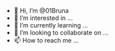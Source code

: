 - 👋 Hi, I’m @01Bruna
- 👀 I’m interested in ...
- 🌱 I’m currently learning ...
- 💞️ I’m looking to collaborate on ...
- 📫 How to reach me ...

<!---
01Bruna/01Bruna is a ✨ special ✨ repository because its `README.md` (this file) appears on your GitHub profile.
You can click the Preview link to take a look at your changes.
--->
